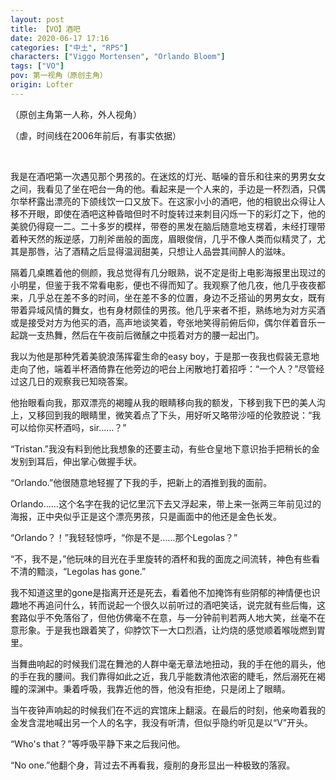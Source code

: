 ```yaml
---
layout: post
title: 【VO】酒吧
date: 2020-06-17 17:16
categories: ["中土", "RPS"]
characters: ["Viggo Mortensen", "Orlando Bloom"]
tags: ["VO"]
pov: 第一视角（原创主角）
origin: Lofter
---
```


（原创主角第一人称，外人视角）

（虐，时间线在2006年前后，有事实依据）

<br>

我是在酒吧第一次遇见那个男孩的。在迷炫的灯光、聒噪的音乐和往来的男男女女之间，我看见了坐在吧台一角的他。看起来是一个人来的，手边是一杯烈酒，只偶尔举杯露出漂亮的下颌线饮一口又放下。在这家小小的酒吧，他的相貌出众得让人移不开眼，即使在酒吧这种昏暗但时不时旋转过来刺目闪烁一下的彩灯之下，他的美貌仍得窥一二。二十多岁的模样，带卷的黑发在脑后随意地支楞着，未经打理带着种天然的叛逆感，刀削斧凿般的面庞，眉眼俊俏，几乎不像人类而似精灵了，尤其是那唇，沾了酒精之后显得温润甜美，只想让人品尝其间醉人的滋味。

隔着几桌瞧着他的侧颜，我总觉得有几分眼熟，说不定是街上电影海报里出现过的小明星，但鉴于我不常看电影，便也不得而知了。我观察了他几夜，他几乎夜夜都来，几乎总在差不多的时间，坐在差不多的位置，身边不乏搭讪的男男女女，既有带着异域风情的舞女，也有身材颇佳的男孩。他几乎来者不拒，熟练地为对方买酒或是接受对方为他买的酒，高声地谈笑着，夸张地笑得前俯后仰，偶尔伴着音乐一起跳一支热舞，然后在午夜前后微醺之中揽着对方的腰一起出门。

我以为他是那种凭着美貌浪荡挥霍生命的easy boy，于是那一夜我也假装无意地走向了他，端着半杯酒倚靠在他旁边的吧台上闲散地打着招呼：“一个人？”尽管经过这几日的观察我已知晓答案。

他抬眼看向我，那双漂亮的褐瞳从我的眼睛移向我的额发，下移到我下巴的美人沟上，又移回到我的眼睛里，微笑着点了下头，用好听又略带沙哑的伦敦腔说：“我可以给你买杯酒吗，sir……？”

“Tristan.”我没有料到他比我想象的还要主动，有些仓皇地下意识抬手把稍长的金发别到耳后，伸出掌心做握手状。

“Orlando.”他很随意地轻握了下我的手，把新上的酒推到我的面前。

Orlando……这个名字在我的记忆里沉下去又浮起来，带上来一张两三年前见过的海报，正中央似乎正是这个漂亮男孩，只是画面中的他还是金色长发。

“Orlando？！”我轻轻惊呼，“你是不是……那个Legolas？”

“不，我不是，”他玩味的目光在手里旋转的酒杯和我的面庞之间流转，神色有些看不清的黯淡，“Legolas has gone.”

我不知道这里的gone是指离开还是死去，看着他不加掩饰有些阴郁的神情便也识趣地不再追问什么，转而说起一个很久以前听过的酒吧笑话，说完就有些后悔，这套路似乎不免落俗了，但他仿佛毫不在意，与一分钟前判若两人地大笑，丝毫不在意形象。于是我也跟着笑了，仰脖饮下一大口烈酒，让灼烧的感觉顺着喉咙燃到胃里。

当舞曲响起的时候我们混在舞池的人群中毫无章法地扭动，我的手在他的肩头，他的手在我的腰间。我们靠得如此之近，我几乎能数清他浓密的睫毛，然后溺死在褐瞳的深渊中。秉着呼吸，我靠近他的唇，他没有拒绝，只是闭上了眼睛。

当午夜钟声响起的时候我们在不远的宾馆床上翻滚。在最后的时刻，他亲吻着我的金发含混地喊出另一个人的名字，我没有听清，但似乎隐约听见是以“V”开头。

“Who's that？”等呼吸平静下来之后我问他。

“No one.”他翻个身，背过去不再看我，瘦削的身形显出一种极致的落寂。
